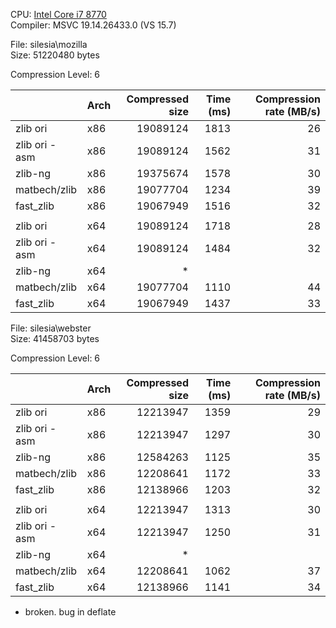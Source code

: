 CPU: [Intel Core i7 8770](https://ark.intel.com/products/126686/Intel-Core-i7-8700-Processor-12M-Cache-up-to-4_60-GHz)  
Compiler: MSVC 19.14.26433.0 (VS 15.7)

File: silesia\mozilla  
Size: 51220480 bytes

Compression Level: 6

|                | Arch | Compressed size | Time (ms) | Compression rate (MB/s) |
| -------------- | -----| ---------------:| ---------:| -----------------------:|
| zlib ori       | x86  | 19089124        | 1813      | 26 |
| zlib ori - asm | x86  | 19089124        | 1562      | 31 |
| zlib-ng        | x86  | 19375674        | 1578      | 30 |
| matbech/zlib   | x86  | 19077704        | 1234      | 39 |
| fast_zlib      | x86  | 19067949        | 1516      | 32 |
|                |      |                 |           |    |
| zlib ori       | x64  | 19089124        | 1718      | 28 |
| zlib ori - asm | x64  | 19089124        | 1484      | 32 |
| zlib-ng        | x64  | *               |           |    |
| matbech/zlib   | x64  | 19077704        | 1110      | 44 |
| fast_zlib      | x64  | 19067949        | 1437      | 33 |


File: silesia\webster  
Size: 41458703 bytes

Compression Level: 6

|                | Arch | Compressed size | Time (ms) | Compression rate (MB/s) |
| -------------- | -----| ---------------:| ---------:| -----------------------:|
| zlib ori       | x86  | 12213947        | 1359      | 29 |
| zlib ori - asm | x86  | 12213947        | 1297      | 30 |
| zlib-ng        | x86  | 12584263        | 1125      | 35 |
| matbech/zlib   | x86  | 12208641        | 1172      | 33 |
| fast_zlib      | x86  | 12138966        | 1203      | 32 |
|                |      |                 |           |    |
| zlib ori       | x64  | 12213947        | 1313      | 30 |
| zlib ori - asm | x64  | 12213947        | 1250      | 31 |
| zlib-ng        | x64  | *               |           |    |
| matbech/zlib   | x64  | 12208641        | 1062      | 37 |
| fast_zlib      | x64  | 12138966        | 1141      | 34 |


* broken. bug in deflate
